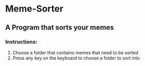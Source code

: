 # Meme-Sorter
## A Program that sorts your memes
### Instructions:
1. Choose a folder that contains memes that need to be sorted 
2. Press any key on the keyboard to choose a folder to sort into 
